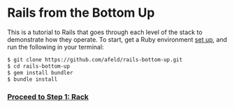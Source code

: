 # Rails from the Bottom Up

This is a tutorial to Rails that goes through each level of the stack to demonstrate how they operate.  To start, get a Ruby environment [set up](http://ruby.railstutorial.org/ruby-on-rails-tutorial-book?version=3.2#sec:rubygems), and run the following in your terminal:

```bash
$ git clone https://github.com/afeld/rails-bottom-up.git
$ cd rails-bottom-up
$ gem install bundler
$ bundle install
```

### [Proceed to Step 1: Rack](https://github.com/afeld/rails-bottom-up/compare/base...rack)
